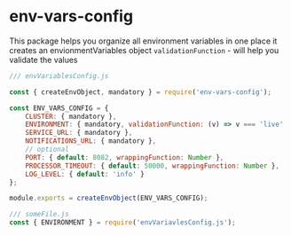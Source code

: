 # env-vars-config
This package helps you organize all environment variables in one place
it creates an envionmentVariables object
`validationFunction` - will help you validate the values


```javascript
/// envVariablesConfig.js

const { createEnvObject, mandatory } = require('env-vars-config');

const ENV_VARS_CONFIG = {
    CLUSTER: { mandatory },
    ENVIRONMENT: { mandatory, validationFunction: (v) => v === 'live' || v === 'sandbox' },
    SERVICE_URL: { mandatory },
    NOTIFICATIONS_URL: { mandatory },
    // optional
    PORT: { default: 8082, wrappingFunction: Number },
    PROCESSOR_TIMEOUT: { default: 50000, wrappingFunction: Number },
    LOG_LEVEL: { default: 'info' }
};

module.exports = createEnvObject(ENV_VARS_CONFIG);
```

```javascript
/// someFile.js
const { ENVIRONMENT } = require('envVariavlesConfig.js');
```